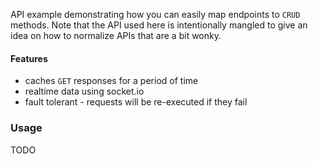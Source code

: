 API example demonstrating how you can easily map endpoints to `CRUD` methods. Note that
the API used here is intentionally mangled to give an idea on how to normalize APIs that are a bit
wonky.

#### Features

- caches `GET` responses for a period of time
- realtime data using socket.io
- fault tolerant - requests will be re-executed if they fail

### Usage

TODO
